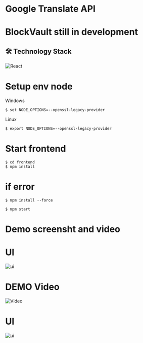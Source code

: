 # Google Translate API

# BlockVault  still in development

## 🛠️ Technology Stack

![React](https://img.shields.io/badge/React-20232A?style=for-the-badge&logo=react&logoColor=61DAFB)


# Setup env node

Windows
```
$ set NODE_OPTIONS=--openssl-legacy-provider
```
Linux
```
$ export NODE_OPTIONS=--openssl-legacy-provider
```

# Start frontend
```
$ cd frontend  
$ npm install
```
# if error
```
$ npm install --force
```
```
$ npm start
```


# Demo screensht and video 

# UI
![ui](frontend/src/assets/screenshots/Ui.png)

# DEMO Video  
![Video]()


# UI
![ui](frontend/src/assets/screenshots/Ui.png)
